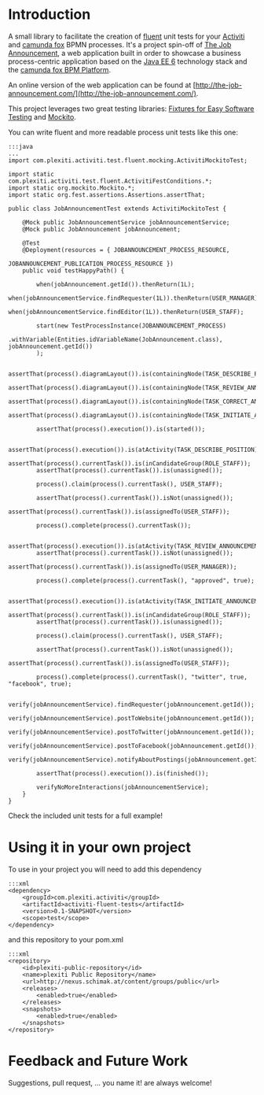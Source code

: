 # Introduction

A small library to facilitate the creation of [fluent](http://www.martinfowler.com/bliki/FluentInterface.html) unit tests
for your [Activiti](http://activit.org) and [camunda fox](http://www.camunda.com/fox) BPMN processes. It's a project spin-off of
[The Job Announcement](https://bitbucket.org/plexiti/the-job-announcement-fox), a web application built in order to
showcase a business process-centric application based on the [Java EE 6](http://www.oracle.com/technetwork/java/javaee/overview/index.html)
technology stack and the [camunda fox BPM Platform](http://www.camunda.com/fox).

An online version of the web application can be found at [http://the-job-announcement.com/](http://the-job-announcement.com/).

This project leverages two great testing libraries: [Fixtures for Easy Software Testing](http://fest.easytesting.org/) and
[Mockito](http://code.google.com/p/mockito/).

You can write fluent and more readable process unit tests like this one:

    :::java
    ...
    import com.plexiti.activiti.test.fluent.mocking.ActivitiMockitoTest;

    import static com.plexiti.activiti.test.fluent.ActivitiFestConditions.*;
    import static org.mockito.Mockito.*;
    import static org.fest.assertions.Assertions.assertThat;

    public class JobAnnouncementTest extends ActivitiMockitoTest {

        @Mock public JobAnnouncementService jobAnnouncementService;
        @Mock public JobAnnouncement jobAnnouncement;

        @Test
        @Deployment(resources = { JOBANNOUNCEMENT_PROCESS_RESOURCE,
                                  JOBANNOUNCEMENT_PUBLICATION_PROCESS_RESOURCE })
        public void testHappyPath() {

            when(jobAnnouncement.getId()).thenReturn(1L);
            when(jobAnnouncementService.findRequester(1L)).thenReturn(USER_MANAGER);
            when(jobAnnouncementService.findEditor(1L)).thenReturn(USER_STAFF);

            start(new TestProcessInstance(JOBANNOUNCEMENT_PROCESS)
                .withVariable(Entities.idVariableName(JobAnnouncement.class), jobAnnouncement.getId())
            );

            assertThat(process().diagramLayout()).is(containingNode(TASK_DESCRIBE_POSITION));
            assertThat(process().diagramLayout()).is(containingNode(TASK_REVIEW_ANNOUNCEMENT));
            assertThat(process().diagramLayout()).is(containingNode(TASK_CORRECT_ANNOUNCEMENT));
            assertThat(process().diagramLayout()).is(containingNode(TASK_INITIATE_ANNOUNCEMENT));

            assertThat(process().execution()).is(started());

            assertThat(process().execution()).is(atActivity(TASK_DESCRIBE_POSITION));
            assertThat(process().currentTask()).is(inCandidateGroup(ROLE_STAFF));
            assertThat(process().currentTask()).is(unassigned());

            process().claim(process().currentTask(), USER_STAFF);

            assertThat(process().currentTask()).isNot(unassigned());
            assertThat(process().currentTask()).is(assignedTo(USER_STAFF));

            process().complete(process().currentTask());

            assertThat(process().execution()).is(atActivity(TASK_REVIEW_ANNOUNCEMENT));
            assertThat(process().currentTask()).isNot(unassigned());
            assertThat(process().currentTask()).is(assignedTo(USER_MANAGER));

            process().complete(process().currentTask(), "approved", true);

            assertThat(process().execution()).is(atActivity(TASK_INITIATE_ANNOUNCEMENT));
            assertThat(process().currentTask()).is(inCandidateGroup(ROLE_STAFF));
            assertThat(process().currentTask()).is(unassigned());

            process().claim(process().currentTask(), USER_STAFF);

            assertThat(process().currentTask()).isNot(unassigned());
            assertThat(process().currentTask()).is(assignedTo(USER_STAFF));

            process().complete(process().currentTask(), "twitter", true, "facebook", true);

            verify(jobAnnouncementService).findRequester(jobAnnouncement.getId());
            verify(jobAnnouncementService).postToWebsite(jobAnnouncement.getId());
            verify(jobAnnouncementService).postToTwitter(jobAnnouncement.getId());
            verify(jobAnnouncementService).postToFacebook(jobAnnouncement.getId());
            verify(jobAnnouncementService).notifyAboutPostings(jobAnnouncement.getId());

            assertThat(process().execution()).is(finished());

            verifyNoMoreInteractions(jobAnnouncementService);
        }
    }
Check the included unit tests for a full example!


# Using it in your own project

To use in your project you will need to add this dependency

    :::xml
    <dependency>
        <groupId>com.plexiti.activiti</groupId>
        <artifactId>activiti-fluent-tests</artifactId>
        <version>0.1-SNAPSHOT</version>
        <scope>test</scope>
    </dependency>

and this repository to your pom.xml

    :::xml
    <repository>
        <id>plexiti-public-repository</id>
        <name>plexiti Public Repository</name>
        <url>http://nexus.schimak.at/content/groups/public</url>
        <releases>
            <enabled>true</enabled>
        </releases>
        <snapshots>
            <enabled>true</enabled>
        </snapshots>
    </repository>

# Feedback and Future Work

Suggestions, pull request, ... you name it! are always welcome!

